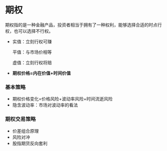 # 期权
期权指的是一种金融产品，投资者相当于拥有了一种权利，能够选择合适的时点行权，也可以选择不行权。

- 实值：立刻行权可赚

  平值：与市场价相等

  虚值：立刻行权将赔

- **期权价格=内在价值+时间价值**

### 基本策略

- 期权价格变化=价格风险+波动率风险+时间流逝风险
- 隐含波动率：市场对波动率的看法

### 期权交易策略

- 价差组合原理
- 风险对冲
- 股指期货反向套利